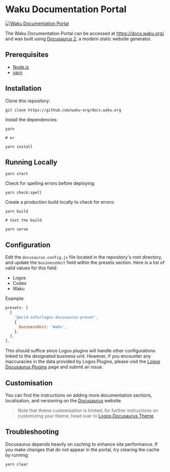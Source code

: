 # Waku Documentation Portal

[![Waku Documentation Portal](https://img.shields.io/badge/docs.waku.org-black)](https://docs.waku.org/)

The Waku Documentation Portal can be accessed at <https://docs.waku.org/> and was built using [Docusaurus 2](https://docusaurus.io/), a modern static website generator.

## Prerequisites

- [Node.js](https://nodejs.org/en/)
- [yarn](https://yarnpkg.com/en/)

## Installation

Clone this repository:

```shell
git clone https://github.com/waku-org/docs.waku.org
```

Install the dependencies:

```shell
yarn

# or

yarn install
```

## Running Locally

```shell
yarn start
```

Check for spelling errors before deploying:

```shell
yarn check:spell
```

Create a production build locally to check for errors:

```shell
yarn build

# test the build

yarn serve
```

## Configuration

Edit the `docusaurus.config.js` file located in the repository's root directory, and update the `businessUnit` field within the presets section. Here is a list of valid values for this field:

- Logos
- Codex
- Waku

Example:

```js
presets: [
  [
    '@acid-info/logos-docusaurus-preset',
    {
      businessUnit: 'Waku',
    },
  ],
],
```

This should suffice since Logos plugins will handle other configurations linked to the designated business unit. However, if you encounter any inaccuracies in the data provided by Logos Plugins, please visit the [Logos Docusaurus Plugins](https://github.com/acid-info/logos-docusaurus-plugins) page and submit an issue.

## Customisation

You can find the instructions on adding more documentation sections, localisation, and versioning on the [Docusaurus](https://docusaurus.io/docs) website.

> Note that theme customisation is limited; for further instructions on customizing your theme, head over to [Logos Docusaurus Theme](https://github.com/acid-info/logos-docusaurus-plugins/tree/main/packages/logos-docusaurus-theme/).

## Troubleshooting

Docusaurus depends heavily on caching to enhance site performance. If you make changes that do not appear in the portal, try clearing the cache by running:

```shell
yarn clear
```